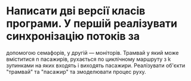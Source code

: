 # Написати дві версії класів програми. У першій реалізувати синхронізацію потоків за
допомогою семафорів, у другій — моніторів.
Трамвай у який може вміститися n пасажирів, рухається по циклічному маршруту з k зупинками на яких входять і виходять пасажири. Реалізувати  об'єкти "трамвай" та "пасажир" та змоделювати процес руху. 
